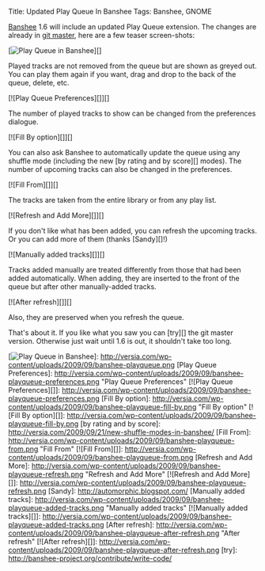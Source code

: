 Title: Updated Play Queue In Banshee
Tags: Banshee, GNOME

[Banshee][] 1.6 will include an updated Play Queue extension. The
changes are already in [git master][], here are a few teaser
screen-shots:

[![Play Queue in Banshee][]][]

Played tracks are not removed from the queue but are shown as greyed
out. You can play them again if you want, drag and drop to the back of
the queue, delete, etc.

[![Play Queue Preferences][]][]

The number of played tracks to show can be changed from the preferences
dialogue.

[![Fill By option][]][]

You can also ask Banshee to automatically update the queue using any
shuffle mode (including the new [by rating and by score][] modes). The
number of upcoming tracks can also be changed in the preferences.

[![Fill From][]][]

The tracks are taken from the entire library or from any play list.

[![Refresh and Add More][]][]

If you don't like what has been added, you can refresh the upcoming
tracks. Or you can add more of them (thanks [Sandy][]!)

[![Manually added tracks][]][]

Tracks added manually are treated differently from those that had been
added automatically. When adding, they are inserted to the front of the
queue but after other manually-added tracks.

[![After refresh][]][]

Also, they are preserved when you refresh the queue.

That's about it. If you like what you saw you can [try][] the git master
version. Otherwise just wait until 1.6 is out, it shouldn't take too
long.

  [Banshee]: http://banshee-project.org/
  [git master]: http://git.gnome.org/cgit/banshee/
  [Play Queue in Banshee]: http://versia.com/wp-content/uploads/2009/09/banshee-playqueue.png
    "Play Queue in Banshee"
  [![Play Queue in Banshee][]]: http://versia.com/wp-content/uploads/2009/09/banshee-playqueue.png
  [Play Queue Preferences]: http://versia.com/wp-content/uploads/2009/09/banshee-playqueue-preferences.png
    "Play Queue Preferences"
  [![Play Queue Preferences][]]: http://versia.com/wp-content/uploads/2009/09/banshee-playqueue-preferences.png
  [Fill By option]: http://versia.com/wp-content/uploads/2009/09/banshee-playqueue-fill-by.png
    "Fill By option"
  [![Fill By option][]]: http://versia.com/wp-content/uploads/2009/09/banshee-playqueue-fill-by.png
  [by rating and by score]: http://versia.com/2009/09/21/new-shuffle-modes-in-banshee/
  [Fill From]: http://versia.com/wp-content/uploads/2009/09/banshee-playqueue-from.png
    "Fill From"
  [![Fill From][]]: http://versia.com/wp-content/uploads/2009/09/banshee-playqueue-from.png
  [Refresh and Add More]: http://versia.com/wp-content/uploads/2009/09/banshee-playqueue-refresh.png
    "Refresh and Add More"
  [![Refresh and Add More][]]: http://versia.com/wp-content/uploads/2009/09/banshee-playqueue-refresh.png
  [Sandy]: http://automorphic.blogspot.com/
  [Manually added tracks]: http://versia.com/wp-content/uploads/2009/09/banshee-playqueue-added-tracks.png
    "Manually added tracks"
  [![Manually added tracks][]]: http://versia.com/wp-content/uploads/2009/09/banshee-playqueue-added-tracks.png
  [After refresh]: http://versia.com/wp-content/uploads/2009/09/banshee-playqueue-after-refresh.png
    "After refresh"
  [![After refresh][]]: http://versia.com/wp-content/uploads/2009/09/banshee-playqueue-after-refresh.png
  [try]: http://banshee-project.org/contribute/write-code/
